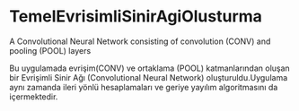 # TemelEvrisimliSinirAgiOlusturma
A Convolutional Neural Network consisting of convolution (CONV) and pooling (POOL) layers

 Bu uygulamada evrişim(CONV) ve ortaklama (POOL) katmanlarından oluşan bir Evrişimli Sinir Ağı (Convolutional Neural Network) oluşturuldu.Uygulama aynı zamanda ileri yönlü hesaplamaları ve geriye yayılım algoritmasını da içermektedir.

